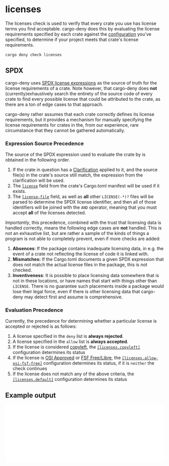 # licenses

The licenses check is used to verify that every crate you use has license terms you find acceptable. cargo-deny does this by evaluating the license requirements specified by each crate against the [configuration](cfg.md) you've specified, to determine if your project meets that crate's license requirements.

```bash
cargo deny check licenses
```

## SPDX

cargo-deny uses [SPDX license expressions][SPDX] as the source of truth for the license requirements of a crate. Note however, that cargo-deny does **not** (currently)exhaustively search the entirety of the source code of every crate to find every possible license that could be attributed to the crate, as there are a ton of edge cases to that approach.

cargo-deny rather assumes that each crate correctly defines its license requirements, but it provides a mechanism for manually specifying the license requirements for crates in the, from our experience, rare circumstance that they cannot be gathered automatically.

### Expression Source Precedence

The source of the SPDX expression used to evaluate the crate by is obtained in the following order.

1. If the crate in question has a [Clarification](cfg.md#the-clarify-field-optional) applied to it, and the source file(s) in the crate's source still match, the expression from the clarification will be used.
1. The [`license`][cargo-md] field from the crate's Cargo.toml manifest will be used if it exists.
1. The [`license-file`][cargo-md] field, as well as **all** other `LICENSE(-*)?` files will be parsed to determine the SPDX license identifier, and then all of those identifiers will be joined with the `AND` operator, meaning that you must accept **all** of the licenses detected.


*Importantly*, this precedence, combined with the trust that licensing data is handled correctly,
means the following edge cases are **not** handled. This is not an exhaustive list, but are rather
a sample of the kinds of things a program is not able to completely prevent, even if more checks
are added:

1. **Absences**: If the package contains inadequate licensing data, in e.g. the event of a crate not reflecting the license of code it is linked with.
1. **Mismatches:** If the Cargo.toml documents a given SPDX expression that does not match the actual license files in the package, this is not checked.
1. **Inventiveness**: It is possible to place licensing data somewhere that is not in these locations, or have names that start with things other than `LICENSE`. There is no guarantee such placements inside a package would lose their legal force, even if there is other licensing data that cargo-deny may detect first and assume is comprehensive.

### Evaluation Precedence

Currently, the precedence for determining whether a particular license is accepted or rejected is as follows:

1. A license specified in the `deny` list is **always rejected**.
1. A license specified in the `allow` list is **always accepted**.
1. If the license is considered [copyleft](https://en.wikipedia.org/wiki/Copyleft), the
[`[licenses.copyleft]`](cfg.md#the-copyleft-field-optional) configuration determines its status
1. If the license is [OSI Approved](https://opensource.org/licenses) or [FSF Free/Libre](https://www.gnu.org/licenses/license-list.en.html), the [`[licenses.allow-osi-fsf-free]`](cfg.md#the-allow-osi-fsf-free-field-optional) configuration determines its status, if it is `neither` the check continues
1. If the license does not match any of the above criteria, the [`[licenses.default]`](cfg.md#the-default-field-optional) configuration determines its status

## Example output

![licenses output](../../output/licenses.svg)

[SPDX]: https://spdx.github.io/spdx-spec/appendix-IV-SPDX-license-expressions/
[cargo-md]: https://doc.rust-lang.org/cargo/reference/manifest.html#package-metadata
